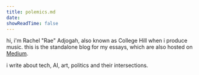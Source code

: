 ```yaml
---
title: polemics.md
date:
showReadTime: false
---
```


hi, i'm Rachel "Rae" Adjogah, also known as College Hill when i produce music. this is the standalone blog for my essays, which are also hosted on [Medium](https://medium.com/@collegehill).

i write about tech, AI, art, politics and their intersections.
